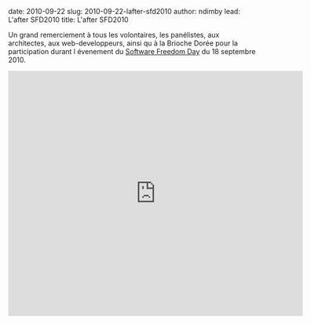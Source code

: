 date: 2010-09-22
slug: 2010-09-22-lafter-sfd2010
author: ndimby
lead: L'after SFD2010
title: L'after SFD2010
    

Un grand remerciement à tous les volontaires, les panélistes, aux architectes, aux web-developpeurs, ainsi qu à la <a> Brioche Dorée </a> pour la participation durant l évenement du [Software Freedom Day](http://softwarefreedomday.org/) du 18 septembre 2010.

<iframe align="center" src="http://www.flickr.com/slideShow/index.gne?group_id=&amp;user_id=50096828@N05&amp;set_id=&amp;tags=sfd2010,dakarlug" frameborder="0" width="600" height="500" scrolling="no"></iframe>

    